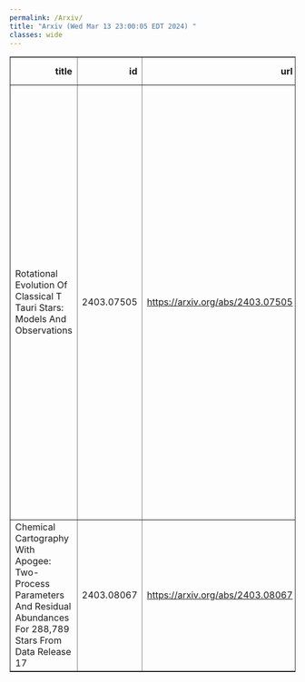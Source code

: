 ```yaml
---
permalink: /Arxiv/
title: "Arxiv (Wed Mar 13 23:00:05 EDT 2024) "
classes: wide
---
```

<table border="1" class="dataframe">
  <thead>
    <tr style="text-align: right;">
      <th>title</th>
      <th>id</th>
      <th>url</th>
      <th>authors</th>
      <th>Local Authors</th>
    </tr>
  </thead>
  <tbody>
    <tr>
      <td>Rotational Evolution Of Classical T Tauri Stars: Models And Observations</td>
      <td>2403.07505</td>
      <td><a href="https://arxiv.org/abs/2403.07505" target="_blank">https://arxiv.org/abs/2403.07505</a></td>
      <td>Javier Serna, Giovanni Pinzón, Jesús Hernández, Ezequiel Manzo-Martínez, Karina Mauco, Carlos G. Román-Zúñiga, Nuria Calvet, Cesar Briceño, Ricardo López-Valdivia, Marina Kounkel, Guy S. Stringfellow, Keivan G. Stassun, Marc Pinsonneault, Lucia Adame, Lyra Cao, Kevin Covey, Amelia Bayo, Alexandre Roman-Lopes, Christian Nitschelm, Richard R. Lane</td>
      <td>Marc Pinsonneault</td>
    </tr>
    <tr>
      <td>Chemical Cartography With Apogee: Two-Process Parameters And Residual   Abundances For 288,789 Stars From Data Release 17</td>
      <td>2403.08067</td>
      <td><a href="https://arxiv.org/abs/2403.08067" target="_blank">https://arxiv.org/abs/2403.08067</a></td>
      <td>Tawny Sit, David H. Weinberg, Adam Wheeler, Christian R. Hayes, Sten Hasselquist, Thomas Masseron, Jennifer Sobeck</td>
      <td>Adam Wheeler, David Weinberg, Tawny Sit</td>
    </tr>
  </tbody>
</table>